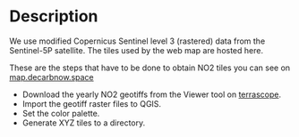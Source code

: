 # Description

We use modified Copernicus Sentinel level 3 (rastered) data from the Sentinel-5P satellite. The tiles used by the web map are hosted here.

These are the steps that have to be done to obtain NO2 tiles you can see on [map.decarbnow.space](https://map.decarbnow.space)

- Download the yearly NO2 geotiffs from the Viewer tool on [terrascope](https://terrascope.be/en). 
- Import the geotiff raster files to QGIS. 
- Set the color palette. 
- Generate XYZ tiles to a directory.
